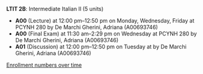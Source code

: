 **LTIT 2B**: Intermediate Italian II (5 units)

- **A00** (Lecture) at 12:00 pm–12:50 pm on Monday, Wednesday, Friday at PCYNH 280 by De Marchi Gherini, Adriana (A00693746)
- **A00** (Final Exam) at 11:30 am–2:29 pm on Wednesday at PCYNH 280 by De Marchi Gherini, Adriana (A00693746)
- **A01** (Discussion) at 12:00 pm–12:50 pm on Tuesday at   by De Marchi Gherini, Adriana (A00693746)

[Enrollment numbers over time](./LTIT2B.tsv)
